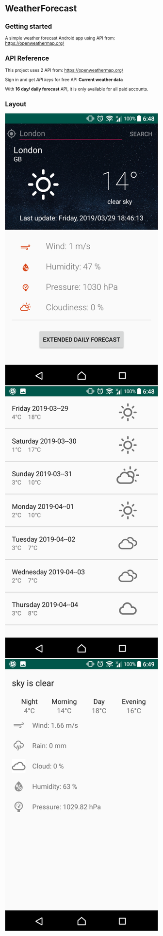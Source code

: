 # WeatherForecast
## Getting started
A simple weather forecast Android app using API from: https://openweathermap.org/
## API Reference
This project uses 2 API from: https://openweathermap.org/

Sign in and get *API keys* for free API **Current weather data**

With **16 day/ daily forecast** API, it is only available for all paid accounts.
## Layout
![activity_main_layout](activity_main.png)![activity_weather_forecast_layout](activity_weather_forecast.png)![activity_extended_info_layout](activity_extended_info.png)
